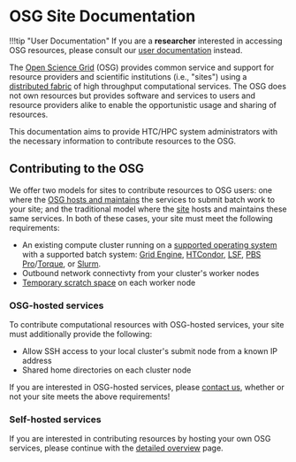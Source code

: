 OSG Site Documentation
======================

!!!tip "User Documentation"
    If you are a **researcher** interested in accessing OSG resources, please consult our
    [user documentation](https://support.opensciencegrid.org/support/home) instead.

The [Open Science Grid](https://www.opensciencegrid.org) (OSG) provides common service and support for resource
providers and scientific institutions (i.e., "sites") using a [distributed fabric](https://map.opensciencegrid.org) of
high throughput computational services.
The OSG does not own resources but provides software and services to users and resource providers alike to enable the
opportunistic usage and sharing of resources.

This documentation aims to provide HTC/HPC system administrators with the necessary information to contribute resources
to the OSG.

Contributing to the OSG
-----------------------

We offer two models for sites to contribute resources to OSG users:
one where the [OSG hosts and maintains](#osg-hosted-services) the services to submit batch work to your site;
and the traditional model where the [site](#self-hosted-services) hosts and maintains these same services.
In both of these cases, your site must meet the following requirements:

- An existing compute cluster running on a [supported operating system](/release/supported_platforms) with a supported
  batch system:
  [Grid Engine](http://www.univa.com/products/),
  [HTCondor](http://htcondor.org),
  [LSF](https://www.ibm.com/us-en/marketplace/hpc-workload-management),
  [PBS Pro](https://www.pbsworks.com/PBSProduct.aspx?n=Altair-PBS-Professional&c=Overview-and-Capabilities)/[Torque](http://www.adaptivecomputing.com/products/torque/),
  or [Slurm](https://slurm.schedmd.com/).
- Outbound network connectivty from your cluster's worker nodes
- [Temporary scratch space](/worker-node/using-wn#for-site-administrators) on each worker node

### OSG-hosted services ###

To contribute computational resources with OSG-hosted services, your site must additionally provide the following:

- Allow SSH access to your local cluster's submit node from a known IP address
- Shared home directories on each cluster node

If you are interested in OSG-hosted services, please [contact us](mailto:help@opensciencegrid.org), whether or not your
site meets the above requirements!

### Self-hosted services ###

If you are interested in contributing resources by hosting your own OSG services, please continue with the
[detailed overview](/detailed-overview) page.
